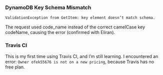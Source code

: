 ### DynamoDB Key Schema Mismatch
`ValidationException from GetItem: key element doesn’t match schema.`

The request used code_name instead of the correct camelCase key codeName, causing the error (confirmed with Eliran).

### Travis CI
This is my first time using Travis CI, and I’m still learning. I encountered an error: `Owner ofek55676 is not on a new pricing`, because Travis has no free plan.